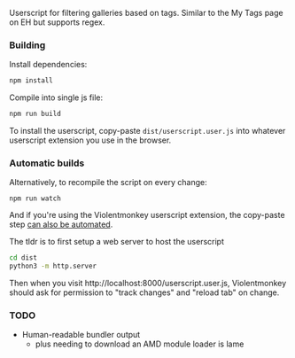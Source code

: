 Userscript for filtering galleries based on tags. Similar to the My Tags page on EH but supports regex.

### Building

Install dependencies:

```bash
npm install
```

Compile into single js file:

```bash
npm run build
```

To install the userscript, copy-paste `dist/userscript.user.js` into whatever userscript extension you use in the browser.

### Automatic builds

Alternatively, to recompile the script on every change:

```
npm run watch
```

And if you're using the Violentmonkey userscript extension, the copy-paste step [can also be automated](https://violentmonkey.github.io/posts/how-to-edit-scripts-with-your-favorite-editor/#install-a-local-script).

The tldr is to first setup a web server to host the userscript

```bash
cd dist
python3 -m http.server
```

Then when you visit http://localhost:8000/userscript.user.js, Violentmonkey should ask for permission to "track changes" and "reload tab" on change.

### TODO

-   Human-readable bundler output
    -   plus needing to download an AMD module loader is lame
